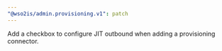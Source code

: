 ```yaml
---
"@wso2is/admin.provisioning.v1": patch
---
```


Add a checkbox to configure JIT outbound when adding a provisioning connector.
